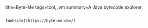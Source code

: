 title=Byte-Me
tags=tool, jvm
summary=A Java bytecode explorer.
~~~~~~

[Website](https://byte-me.dev/)

